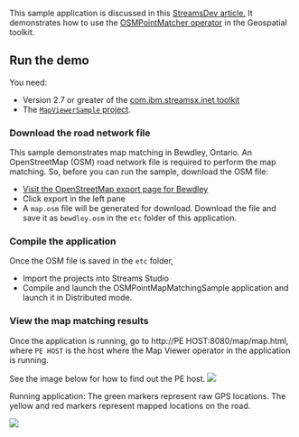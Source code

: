 This sample application is discussed in this [StreamsDev article.](https://developer.ibm.com/streamsdev/docs/realtime-map-matching-in-streams-v4-0-1/)
It demonstrates how to use the [OSMPointMatcher operator](http://www.ibm.com/support/knowledgecenter/en/SSCRJU_4.2.0/com.ibm.streams.toolkits.doc/spldoc/dita/tk$com.ibm.streams.geospatial/spl$com.ibm.streams.geospatial$OSMPointMapMatcher.html#spldoc_compilationunit__composite_operator__OSMPointMatcher) in the Geospatial toolkit.



## Run the demo
You need:
- Version 2.7 or greater of the [com.ibm.streamsx.inet toolkit](https://github.com/IBMStreams/streamsx.inet/releases)
- The [`MapViewerSample` project](https://github.com/IBMStreams/samples/tree/main/Geospatial/MapViewerSample).

### Download the road network file
This sample demonstrates map matching in Bewdley, Ontario.  An OpenStreetMap (OSM) road network file is required to perform the map matching. So, before you can run the sample, download the OSM file:
- [Visit the OpenStreetMap export page for Bewdley](https://www.openstreetmap.org/export#map=13/44.0943/-78.3047)
- Click export in the left pane
- A `map.osm` file will be generated for download. Download the file and save it as `bewdley.osm` in the `etc` folder of this  application.

### Compile the application
Once the OSM file is saved in the `etc` folder,
- Import the projects into Streams Studio
- Compile and launch the OSMPointMapMatchingSample application and launch it in Distributed mode.

### View the map matching results
Once the application is running, go to http://PE HOST:8080/map/map.html, where `PE HOST` is the host where the Map Viewer operator in the application is running.

See the image below for how to find out the PE host.
![](images/pe-host.png)


Running application:
The green markers represent raw GPS locations. The yellow and red markers represent mapped locations on the road.

![](images/map.png)
